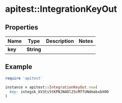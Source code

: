 # apitest::IntegrationKeyOut

## Properties

| Name | Type | Description | Notes |
| ---- | ---- | ----------- | ----- |
| **key** | **String** |  |  |

## Example

```ruby
require 'apitest'

instance = apitest::IntegrationKeyOut.new(
  key: integsk_kV3ts5tKPNJN4Dl25cMTfUNdmabxbX0O
)
```

